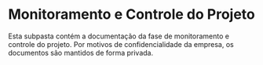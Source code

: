 # Monitoramento e Controle do Projeto

Esta subpasta contém a documentação da fase de monitoramento e controle do projeto. Por motivos de confidencialidade da empresa, os documentos são mantidos de forma privada.
